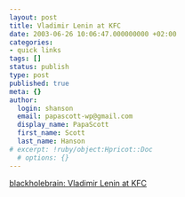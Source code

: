 ```yaml
---
layout: post
title: Vladimir Lenin at KFC
date: 2003-06-26 10:06:47.000000000 +02:00
categories:
- quick links
tags: []
status: publish
type: post
published: true
meta: {}
author:
  login: shanson
  email: papascott-wp@gmail.com
  display_name: PapaScott
  first_name: Scott
  last_name: Hanson
# excerpt: !ruby/object:Hpricot::Doc
  # options: {}
---
```

<p><a title="Eleven secret Serbs and spies..." href="http://blackholebrain.editthispage.com/2003/06/25">blackholebrain: Vladimir Lenin at KFC</a></p>

